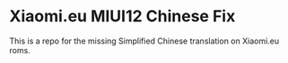 # Xiaomi.eu MIUI12 Chinese Fix

This is a repo for the missing Simplified Chinese translation on Xiaomi.eu roms.
